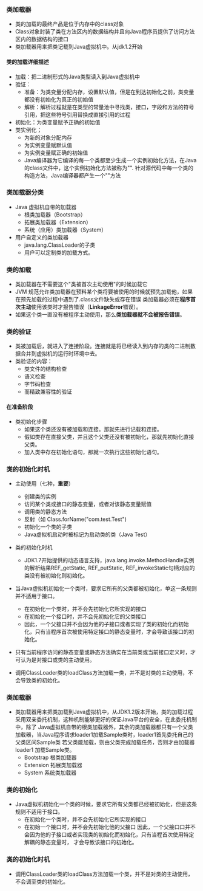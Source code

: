 ### 类加载器
* 类的加载的最终产品是位于内存中的class对象
* Class对象封装了类在方法区内的数据结构并且向Java程序员提供了访问方法区内的数据结构的接口
* 类加载器用来把类记载到Java虚拟机中。从jdk1.2开始

#### 类的加载详细描述
* 加载：把二进制形式的Java类型读入到Java虚拟机中
* 验证：
  * 准备：为类变量分配内存，设置默认值，但是在到达初始化之前，类变量都没有初始化为真正的初始值
  * 解析：解析过程就是在类型的常量池中寻找类，接口，字段和方法的符号引用，把这些符号引用替换成直接引用的过程  
* 初始化：为类变量赋予正确的初始值
* 类实例化；
  * 为新的对象分配内存
  * 为实例变量赋默认值
  * 为实例变量赋正确的初始值
  * Java编译器为它编译的每一个类都至少生成一个实例初始化方法，在Java的class文件中，这个实例初始化方法被称为"<init>".
针对源代码中每一个类的构造方法，Java编译器都产生一个"<init>"方法

### 类加载器分类
* Java 虚拟机自带的加载器
  * 根类加载器（Bootstrap）
  * 拓展类加载器（Extension）
  * 系统（应用）类加载器（System）
* 用户自定义的类加载器
  * java.lang.ClassLoader的子类
  * 用户可以定制类的加载方式。
  
### 类的加载
* 类加载器在不需要这个"类被首次主动使用"的时候加载它
* JVM 规范允许类加载器在预料某个类将要被使用的时候就预先加载他，如果在预先加载的过程中遇到了.class文件缺失或存在错误
类加载器必须在**程序首次主动**使用该类时才报告错误（**LinkageError**错误）。
* 如果这个类一直没有被程序主动使用，那么**类加载器就不会被报告错误**。

### 类的验证
* 类被加载后，就进入了连接阶段。连接就是将已经读入到内存的类的二进制数据合并到虚拟机的运行时环境中去。
* 类验证的内容：
  * 类文件的结构检查
  * 语义检查
  * 字节码检查
  * 而精致兼容性的验证
  
#### 在准备阶段
* 类初始化步骤
  * 如果这个类还没有被加载和连接。那就先进行记载和连接。
  * 假如类存在直接父类，并且这个父类还没有被初始化，那就先初始化直接父类。
  * 加入类中存在初始化语句，那就一次执行这些初始化语句。
 
### 类的初始化时机
* 主动使用（七种，**重要**）
  * 创建类的实例
  * 访问某个类或接口的静态变量，或者对该静态变量赋值
  * 调用类的静态方法
  * 反射（如 Class.forName("com.test.Test")
  * 初始化一个类的子类
  * Java虚拟机启动时被标记为启动类的类（Java Test）
* 类的初始化时机
  * JDK1.7开始提供的动态语言支持，java.lang.invoke.MethodHandle实例的解析结果REF_getStatic, REF_putStatic,
REF_invokeStatic句柄对应的类没有被初始化则初始化。
* 当Java虚拟机初始化一个类时，要求它所有的父类都被初始化，单这一条规则并不适用于接口。
  * 在初始化一个类时，并不会先初始化它所实现的接口
  * 在初始化一个接口时，并不会先初始化它的父类接口
  * 因此，一个父接口并不会因为他的子接口或者实现了类的初始化而初始化，只有当程序首次被使用特定接口的静态变量时，才会导致该接口的初始化。

* 只有当前程序访问的静态变量或静态方法确实在当前类或当前接口定义时，才可认为是对接口或类的主动使用。

* 调用ClassLoader类的loadClass方法加载一类，并不是对类的主动使用，不会导致类的初始化。

### 类加载器
* 类加载器用来把类加载到Java虚拟机中，从JDK1.2版本开始，类的加载过程采用双亲委托机制，这种机制能够更好的保证Java平台的安全，在此委托机制中，除了
Java虚拟机自带的根类加载器外，其余的类加载器都只有一个父类加载器，当Java程序请求loader1加载Sample类时，loader1首先委托自己的父类区间Sample类
若父类能加载，则由父类完成加载任务，否则才由加载器loader1 加载Sample类。
  * Bootstrap 根类加载器
  * Extension 拓展类加载器
  * System 系统类加载器

### 类的初始化
* Java虚拟机初始化一个类的时候，要求它所有父类都已经被初始化，但是这条规则不适用于接口。
  * 在初始化一个类时，并不会先初始化它所实现的接口
  * 在初始一个接口时，并不会先初始化他的父接口
因此，一个父接口口并不会因为他的子接口或者实现类的初始化而初始化，只有当程首次使用特定解耦的静态变量时，
才会导致该接口的初始化。

### 类的初始化时机
* 调用ClassLoader类的loadClass方法加载一个类，并不是对类的主动使用，不会调至类的初始化。 